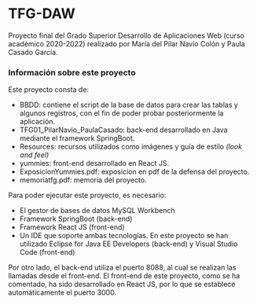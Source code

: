 # TFG-DAW

Proyecto final del Grado Superior Desarrollo de Aplicaciones Web (curso académico 2020-2022) realizado por María del Pilar Navío Colón y Paula Casado García.

<h3>Información sobre este proyecto</h3>

Este proyecto consta de:
  - BBDD: contiene el script de la base de datos para crear las tablas y algunos registros, con el fin de poder probar posteriormente la aplicación.
  - TFG01_PilarNavio_PaulaCasado: back-end desarrollado en Java mediante el framework SpringBoot.
  - Resources: recursos utilizados como imágenes y guía de estilo <i>(look and feel)</i>
  - yummies: front-end desarrollado en React JS.
  - ExposicionYummies.pdf: exposicion en pdf de la defensa del proyecto.
  - memoriatfg.pdf:  memoria del proyecto.

Para poder ejecutar este proyecto, es necesario:
  - El gestor de bases de datos MySQL Workbench
  - Framework SpringBoot (back-end)
  - Framework React JS (front-end)
  - Un IDE que soporte ambas tecnologías. En este proyecto se han utilizado Eclipse for Java EE Developers (back-end) y Visual Studio Code (front-end)

Por otro lado, el back-end utiliza el puerto 8088, al cual se realizan las llamadas desde el front-end. El front-end de este proyecto, como se ha comentado, ha sido desarrollado en React JS, por lo que se establece automáticamente el puerto 3000.
